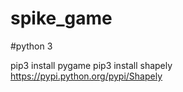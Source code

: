 # spike_game
#python 3

pip3 install pygame
pip3 install shapely
https://pypi.python.org/pypi/Shapely